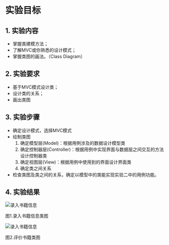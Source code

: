 # 实验目标

## 1. 实验内容

- 掌握类建模方法；
- 了解MVC或你熟悉的设计模式；
- 掌握类图的画法。（Class Diagram）



## 2. 实验要求

- 基于MVC模式设计类；
- 设计类的关系；
- 画出类图



## 3. 实验步骤

- 确定设计模式，选择MVC模式
- 绘制类图  
  1.  确定模型层(Model)：根据用例涉及的数据设计模型类  
  2. 确定控制器层(Controller)：根据用例中实现界面与数据层之间交互的方法设计控制器类 
  3. 确定视图层(View)：根据用例中使用到的界面设计界面类 
  4.  确定类之间关系 
- 检查类图及类之间的关系，确定以模型中的类能实现实验二中的用例功能。





## 4. 实验结果

![录入书籍信息](Lab4&5_ClassDiagram_1.JPG)  

图1.录入书籍信息类图



![录入书籍信息](Lab4&5_ClassDiagram_2.JPG)

图2.评价书籍类图